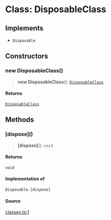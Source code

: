 # Class: DisposableClass

## Implements

- `Disposable`

## Constructors

### new DisposableClass()

> **new DisposableClass**(): [`DisposableClass`](DisposableClass.md)

#### Returns

[`DisposableClass`](DisposableClass.md)

## Methods

### \[dispose\]()

> **\[dispose\]**(): `void`

#### Returns

`void`

#### Implementation of

`Disposable.[dispose]`

#### Source

[classes.ts:1](http://source-url)

